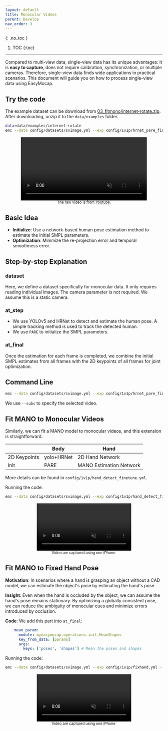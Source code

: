 ```yaml
---
layout: default
title: Monocular Videos
parent: Develop
nav_order: 3
---
```


{: .no_toc }

1. TOC
{:toc}
---

Compared to multi-view data, single-view data has its unique advantages: it is **easy to capture**, does not require calibration, synchronization, or multiple cameras. Therefore, single-view data finds wide applications in practical scenarios. This document will guide you on how to process single-view data using EasyMocap.

## Try the code

The example dataset can be download from [03_fitmono/internet-rotate.zip](http://gofile.me/66p77/5bnFUgpmq). After downloading, unzip it to the `data/examples` folder.

```bash
data=data/examples/internet-rotate
emc --data config/datasets/svimage.yml --exp config/1v1p/hrnet_pare_finetune.yml --root ${data} --ranges 0 500 1 --subs 23EfsN7vEOA+003170+003670
```


<div align="center">
    <video width="80%" playsinline="" autoplay="autoplay" loop="loop" preload="" muted=""><source src="./assets/03_fitmono_smpl.mp4" type="video/mp4">
    </video>
    <br>
    <sup>The raw video is from <a href="https://www.youtube.com/watch?v=23EfsN7vEOA">Youtube</a>.</sup>
</div>

## Basic Idea

- **Initialize**: Use a network-based human pose estimation method to estimate the initial SMPL parameters.
- **Optimization**: Minimize the re-projection error and temporal smoothness error.

## Step-by-step Explanation

### dataset

Here, we define a dataset specifically for monocular data. It only requires reading individual images. The camera parameter is not required. We assume this is a static camera.

### at_step

- We use YOLOv5 and HRNet to detect and estimate the human pose. A simple tracking method is used to track the detected human.
- We use `PARE` to initialize the SMPL parameters.

### at_final

Once the estimation for each frame is completed, we combine the initial SMPL estimates from all frames with the 2D keypoints of all frames for joint optimization.

## Command Line

```bash
emc --data config/datasets/svimage.yml --exp config/1v1p/hrnet_pare_finetune.yml --root ${data} --ranges 0 500 1 --subs 23EfsN7vEOA+003170+003670
```

We use `--subs` to specify the selected video.


## Fit MANO to Monocular Videos

Similarly, we can fit a MANO model to monocular videos, and this extension is straightforward.

||Body|Hand|
|----|----|----|
|2D Keypoints|yolo+HRNet|2D Hand Network|
|Init|PARE|MANO Estimation Network|

More details can be found in `config/1v1p/hand_detect_finetune.yml`.

Running the code:

```bash
emc --data config/datasets/svimage.yml --exp config/1v1p/hand_detect_finetune.yml --root ${data} --ranges 0 1800 1 --subs video
```

<div align="center">
    <video width="60%" playsinline="" autoplay="autoplay" loop="loop" preload="" muted=""><source src="./assets/03_fitmono_anymano.mp4" type="video/mp4">
    </video>
    <br>
    <sup>Video are captured using one iPhone.</sup>
</div>

## Fit MANO to Fixed Hand Pose

**Motivation**: In scenarios where a hand is grasping an object without a CAD model, we can estimate the object's pose by estimating the hand's pose.

**Insight**: Even when the hand is occluded by the object, we can assume the hand's pose remains stationary. By optimizing a globally consistent pose, we can reduce the ambiguity of monocular cues and minimize errors introduced by occlusion.

**Code**: We add this part into `at_final`:

```yaml
    mean_param:
      module: myeasymocap.operations.init.MeanShapes
      key_from_data: [params]
      args:
        keys: ['poses', 'shapes'] # Mean the poses and shapes
```

Running the code:

```bash
emc --data config/datasets/svimage.yml --exp config/1v1p/fixhand.yml --root ${data} --ranges 0 1800 1
```

<div align="center">
    <video width="60%" playsinline="" autoplay="autoplay" loop="loop" preload="" muted=""><source src="./assets/03_fitmono_mano.mp4" type="video/mp4">
    </video>
    <br>
    <sup>Video are captured using one iPhone.</sup>
</div>
